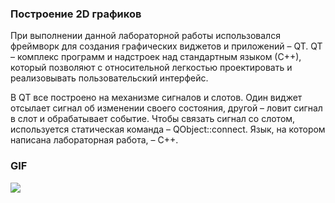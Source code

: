 ### Построение 2D графиков

При выполнении данной лабораторной работы использовался фреймворк для создания графических виджетов и приложений – QT. QT – комплекс программ и надстроек над стандартным языком (С++), который позволяют с относительной легкостью проектировать и реализовывать пользовательский интерфейс.

В QT все построено на механизме сигналов и слотов. Один виджет отсылает сигнал об изменении своего состояния, другой – ловит сигнал в слот и обрабатывает событие. Чтобы связать сигнал со слотом, используется статическая команда – QObject::connect. Язык, на котором написана лабораторная работа, – С++.

### GIF

![](lab1.gif)

